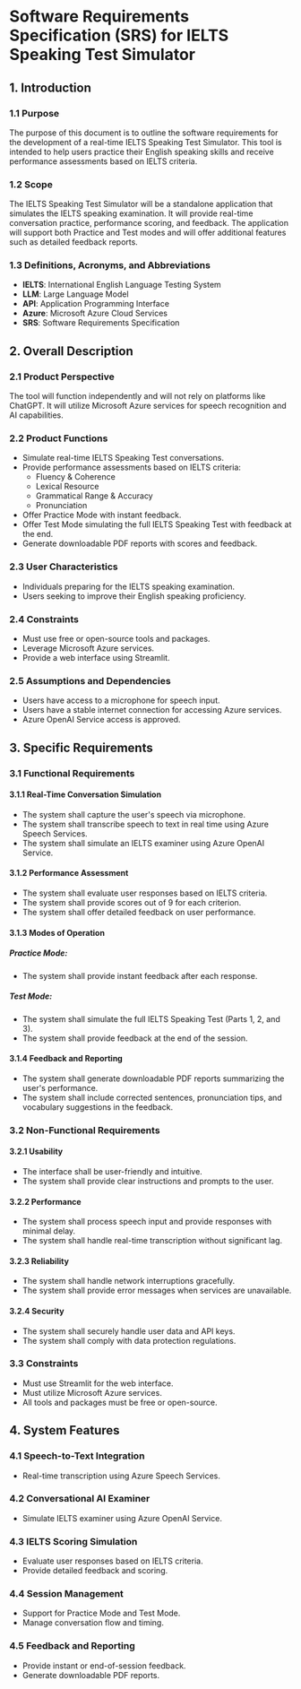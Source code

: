 # Software Requirements Specification (SRS) for IELTS Speaking Test Simulator

## 1. Introduction

### 1.1 Purpose

The purpose of this document is to outline the software requirements for the development of a real-time IELTS Speaking Test Simulator. This tool is intended to help users practice their English speaking skills and receive performance assessments based on IELTS criteria.

### 1.2 Scope

The IELTS Speaking Test Simulator will be a standalone application that simulates the IELTS speaking examination. It will provide real-time conversation practice, performance scoring, and feedback. The application will support both Practice and Test modes and will offer additional features such as detailed feedback reports.

### 1.3 Definitions, Acronyms, and Abbreviations

- **IELTS**: International English Language Testing System
- **LLM**: Large Language Model
- **API**: Application Programming Interface
- **Azure**: Microsoft Azure Cloud Services
- **SRS**: Software Requirements Specification

## 2. Overall Description

### 2.1 Product Perspective

The tool will function independently and will not rely on platforms like ChatGPT. It will utilize Microsoft Azure services for speech recognition and AI capabilities.

### 2.2 Product Functions

- Simulate real-time IELTS Speaking Test conversations.
- Provide performance assessments based on IELTS criteria:
  - Fluency & Coherence
  - Lexical Resource
  - Grammatical Range & Accuracy
  - Pronunciation
- Offer Practice Mode with instant feedback.
- Offer Test Mode simulating the full IELTS Speaking Test with feedback at the end.
- Generate downloadable PDF reports with scores and feedback.

### 2.3 User Characteristics

- Individuals preparing for the IELTS speaking examination.
- Users seeking to improve their English speaking proficiency.

### 2.4 Constraints

- Must use free or open-source tools and packages.
- Leverage Microsoft Azure services.
- Provide a web interface using Streamlit.

### 2.5 Assumptions and Dependencies

- Users have access to a microphone for speech input.
- Users have a stable internet connection for accessing Azure services.
- Azure OpenAI Service access is approved.

## 3. Specific Requirements

### 3.1 Functional Requirements

#### 3.1.1 Real-Time Conversation Simulation

- The system shall capture the user's speech via microphone.
- The system shall transcribe speech to text in real time using Azure Speech Services.
- The system shall simulate an IELTS examiner using Azure OpenAI Service.

#### 3.1.2 Performance Assessment

- The system shall evaluate user responses based on IELTS criteria.
- The system shall provide scores out of 9 for each criterion.
- The system shall offer detailed feedback on user performance.

#### 3.1.3 Modes of Operation

##### Practice Mode:

- The system shall provide instant feedback after each response.

##### Test Mode:

- The system shall simulate the full IELTS Speaking Test (Parts 1, 2, and 3).
- The system shall provide feedback at the end of the session.

#### 3.1.4 Feedback and Reporting

- The system shall generate downloadable PDF reports summarizing the user's performance.
- The system shall include corrected sentences, pronunciation tips, and vocabulary suggestions in the feedback.

### 3.2 Non-Functional Requirements

#### 3.2.1 Usability

- The interface shall be user-friendly and intuitive.
- The system shall provide clear instructions and prompts to the user.

#### 3.2.2 Performance

- The system shall process speech input and provide responses with minimal delay.
- The system shall handle real-time transcription without significant lag.

#### 3.2.3 Reliability

- The system shall handle network interruptions gracefully.
- The system shall provide error messages when services are unavailable.

#### 3.2.4 Security

- The system shall securely handle user data and API keys.
- The system shall comply with data protection regulations.

### 3.3 Constraints

- Must use Streamlit for the web interface.
- Must utilize Microsoft Azure services.
- All tools and packages must be free or open-source.

## 4. System Features

### 4.1 Speech-to-Text Integration

- Real-time transcription using Azure Speech Services.

### 4.2 Conversational AI Examiner

- Simulate IELTS examiner using Azure OpenAI Service.

### 4.3 IELTS Scoring Simulation

- Evaluate user responses based on IELTS criteria.
- Provide detailed feedback and scoring.

### 4.4 Session Management

- Support for Practice Mode and Test Mode.
- Manage conversation flow and timing.

### 4.5 Feedback and Reporting

- Provide instant or end-of-session feedback.
- Generate downloadable PDF reports.
